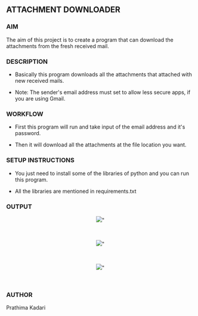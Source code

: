 ## ATTACHMENT DOWNLOADER


### AIM

The aim of this project is to create a program that can download the attachments from the fresh received mail. 


### DESCRIPTION

- Basically this program downloads all the attachments that attached with new received mails. 

* Note: The sender's email address must set to allow less secure apps, if you are using Gmail.


### WORKFLOW

- First this program will run and take input of the email address and it's password.

- Then it will download all the attachments at the file location you want.


### SETUP INSTRUCTIONS

- You just need to install some of the libraries of python and you can run this program.

- All the libraries are mentioned in requirements.txt


### OUTPUT 

<p align="center"><img src="Attachment%20Downloader/Images/1_Sending%20Mail.png">"</p>
<br>

<p align="center"><img src="Attachment%20Downloader/Images/2_before%20run_mail%20received.png">"</p>
<br>

<p align="center"><img src="Attachment%20Downloader/Images/3_Program%20downloaded%20the%20attachment.png">"</p>
<br>


### AUTHOR

Prathima Kadari
